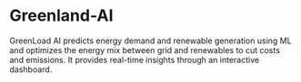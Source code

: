 # Greenland-AI
GreenLoad AI predicts energy demand and renewable generation using ML and optimizes the energy mix between grid and renewables to cut costs and emissions. It provides real-time insights through an interactive dashboard.
